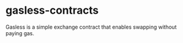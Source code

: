 # gasless-contracts
Gasless is a simple exchange contract that enables swapping without paying gas.
